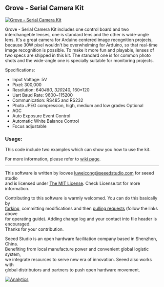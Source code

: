 Grove - Serial Camera Kit
---------------------------------------------------------
[![Grove - Serial Camera Kit](https://statics3.seeedstudio.com/images/product/Serial%20Camera.jpg)](http://www.seeedstudio.com/depot/grove-serial-camera-kit-p-1608.html?cPath=25_33)

Grove - Serial Camera Kit includes one control board and two interchangeble lenses, one is standard lens and the other is wide-angle lens. It's a great camera for Arduino centered image recognition projects, because 30W pixel wouldn't be overwhelming for Arduino, so that real-time image recognition is possible. To make it more fun and playable, lenses of two specs are shipped in this kit. The standard one is for common photo shots and the wide-angle one is specially suitable for monitoring projects.

Specifications:

- Input Voltage: 5V
- Pixel: 300,000
- Resolution: 640*480, 320*240, 160*120
- Uart Baud Rate: 9600~115200
- Communication: RS485 and RS232
- Photo JPEG compression, high, medium and low grades Optional
- AGC
- Auto Exposure Event Control
- Automatic White Balance Control
- Focus adjustable

### Usage:

This code include two examples which can show you how to use the kit. 

For more information, please refer to [wiki page](http://www.seeedstudio.com/wiki/Grove_-_Serial_Camera_Kit).

    
----


This software is written by loovee [luweicong@seeedstudio.com](luweicong@seeedstudio.com "luweicong@seeedstudio.com") for seeed studio<br>
and is licensed under [The MIT License](http://opensource.org/licenses/mit-license.php). Check License.txt for more information.<br>

Contributing to this software is warmly welcomed. You can do this basically by<br>
[forking](https://help.github.com/articles/fork-a-repo), committing modifications and then [pulling requests](https://help.github.com/articles/using-pull-requests) (follow the links above<br>
for operating guide). Adding change log and your contact into file header is encouraged.<br>
Thanks for your contribution.

Seeed Studio is an open hardware facilitation company based in Shenzhen, China. <br>
Benefiting from local manufacture power and convenient global logistic system, <br>
we integrate resources to serve new era of innovation. Seeed also works with <br>
global distributors and partners to push open hardware movement.<br>



[![Analytics](https://ga-beacon.appspot.com/UA-46589105-3/Grove_Serial_Camera_Kit)](https://github.com/igrigorik/ga-beacon)



